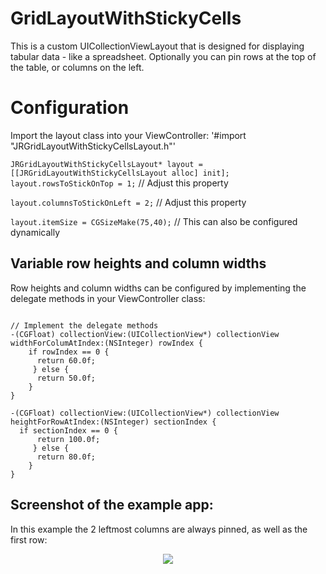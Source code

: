 # GridLayoutWithStickyCells

This is a custom UICollectionViewLayout that is designed for displaying tabular data - like a spreadsheet.  Optionally you can pin rows at the top of the table, or columns on the left.

# Configuration
Import the layout class into your ViewController:
'#import "JRGridLayoutWithStickyCellsLayout.h"'

`JRGridLayoutWithStickyCellsLayout* layout = [[JRGridLayoutWithStickyCellsLayout alloc] init];`
`layout.rowsToStickOnTop = 1;` // Adjust this property

`layout.columnsToStickOnLeft = 2;` // Adjust this property

`layout.itemSize = CGSizeMake(75,40);` // This can also be configured dynamically

## Variable row heights and column widths

Row heights and column widths can be configured by implementing the delegate methods in your ViewController class:

```@interface ViewController () <JRGridLayoutWithStickyCellsLayoutDelegate>

// Implement the delegate methods
-(CGFloat) collectionView:(UICollectionView*) collectionView widthForColumAtIndex:(NSInteger) rowIndex {
    if rowIndex == 0 {
      return 60.0f;
     } else {
      return 50.0f;
    }
}

-(CGFloat) collectionView:(UICollectionView*) collectionView heightForRowAtIndex:(NSInteger) sectionIndex {
  if sectionIndex == 0 {
      return 100.0f;
     } else {
      return 80.0f;
    }
}
```


## Screenshot of the example app:

In this example the 2 leftmost columns are always pinned, as well as the first row:

<p align="center">
  <img src="GridScreenShot.jpg" />
</p>


